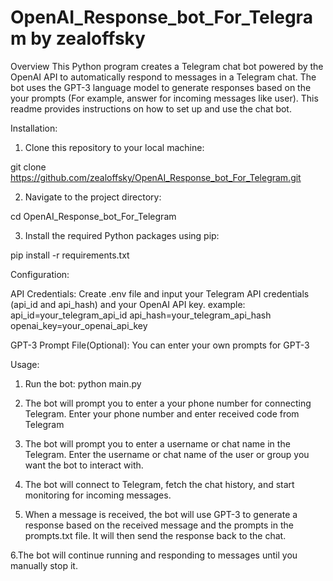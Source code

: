 # OpenAI_Response_bot_For_Telegram by zealoffsky

Overview
This Python program creates a Telegram chat bot powered by the OpenAI API to automatically respond to messages in a Telegram chat. 
The bot uses the GPT-3 language model to generate responses based on the your prompts (For example, answer for incoming messages like user). 
This readme provides instructions on how to set up and use the chat bot.

Installation:
1. Clone this repository to your local machine:

  git clone https://github.com/zealoffsky/OpenAI_Response_bot_For_Telegram.git

2. Navigate to the project directory:

  cd OpenAI_Response_bot_For_Telegram

3. Install the required Python packages using pip:

  pip install -r requirements.txt

Configuration:

API Credentials:
  Create .env file and input your Telegram API credentials (api_id and api_hash) and your OpenAI API key.
  example:
          api_id=your_telegram_api_id
          api_hash=your_telegram_api_hash
          openai_key=your_openai_api_key

GPT-3 Prompt File(Optional):
  You can enter your own prompts for GPT-3

Usage:
1. Run the bot:
     python main.py
   
2. The bot will prompt you to enter a your phone number for connecting Telegram. Enter your phone number and enter received code from Telegram

3. The bot will prompt you to enter a username or chat name in the Telegram. Enter the username or chat name of the user or group you want the bot to interact with.

4. The bot will connect to Telegram, fetch the chat history, and start monitoring for incoming messages.

5. When a message is received, the bot will use GPT-3 to generate a response based on the received message and the prompts in the prompts.txt file. It will then send the response back to the chat.

6.The bot will continue running and responding to messages until you manually stop it.

 




